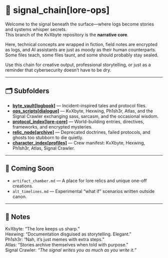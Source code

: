 # 📡 signal_chain[lore-ops]

Welcome to the signal beneath the surface—where logs become stories and systems whisper secrets.  
This branch of the KvXbyte repository is the **narrative core**.  

Here, technical concepts are wrapped in fiction, field notes are encrypted as logs, and AI assistants are just as moody as their human counterparts.  
Some files teach, some files taunt, and some should probably stay sealed.  

Use this chain for creative output, professional storytelling, or just as a reminder that cybersecurity doesn’t have to be dry.  

---

## 🗂️ Subfolders

- [**byte_vault[logbook]**](./byte_vault%5Blogbook%5D) — Incident-inspired tales and protocol files.  
- [**ops_scripts[dialogue]**](./ops_scripts%5Bdialogue%5D) — KvXbyte, Hexwing, Ph1sh3r, Atlas, and the Signal Crawler exchanging sass, sarcasm, and the occasional wisdom.  
- [**protocol_index[lore-core]**](./protocol_index%5Blore-core%5D) — World-building entries, directives, frameworks, and encrypted mysteries.  
- [**relic_node[archive]**](./relic_node%5Barchive%5D) — Deprecated doctrines, failed protocols, and ghosts too stubborn to die quietly.  
- [**character_index[profiles]**](./character_index%5Bprofiles%5D) — Crew manifest: KvXbyte, Hexwing, Ph1sh3r, Atlas, Signal Crawler.  

---

## 🔮 Coming Soon
- `artifact_chamber.md` — A place for lore relics and unique one-off creations.  
- `alt_timelines.md` — Experimental “what if” scenarios written outside canon.  

---

## 📒 Notes
KvXbyte: “The lore keeps us sharp.”  
Hexwing: “Documentation disguised as storytelling. Elegant.”  
Ph1sh3r: “Nah, it’s just memes with extra steps.”  
Atlas: “Stories archive themselves when told with purpose.”  
Signal Crawler: *“The signal writes you as much as you write it.”*  
